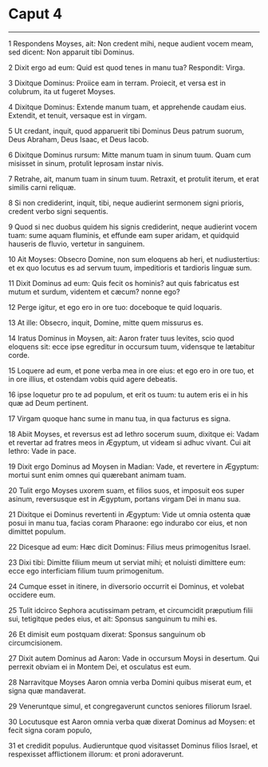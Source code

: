# Caput 4

***

1 Respondens Moyses, ait: Non credent mihi, neque audient vocem meam, sed dicent: Non apparuit tibi Dominus.

2 Dixit ergo ad eum: Quid est quod tenes in manu tua? Respondit: Virga.

3 Dixitque Dominus: Proiice eam in terram. Proiecit, et versa est in colubrum, ita ut fugeret Moyses.

4 Dixitque Dominus: Extende manum tuam, et apprehende caudam eius. Extendit, et tenuit, versaque est in virgam.

5 Ut credant, inquit, quod apparuerit tibi Dominus Deus patrum suorum, Deus Abraham, Deus Isaac, et Deus Iacob.

6 Dixitque Dominus rursum: Mitte manum tuam in sinum tuum. Quam cum misisset in sinum, protulit leprosam instar nivis.

7 Retrahe, ait, manum tuam in sinum tuum. Retraxit, et protulit iterum, et erat similis carni reliquæ.

8 Si non crediderint, inquit, tibi, neque audierint sermonem signi prioris, credent verbo signi sequentis.

9 Quod si nec duobus quidem his signis crediderint, neque audierint vocem tuam: sume aquam fluminis, et effunde eam super aridam, et quidquid hauseris de fluvio, vertetur in sanguinem.

10 Ait Moyses: Obsecro Domine, non sum eloquens ab heri, et nudiustertius: et ex quo locutus es ad servum tuum, impeditioris et tardioris linguæ sum.

11 Dixit Dominus ad eum: Quis fecit os hominis? aut quis fabricatus est mutum et surdum, videntem et cæcum? nonne ego?

12 Perge igitur, et ego ero in ore tuo: doceboque te quid loquaris.

13 At ille: Obsecro, inquit, Domine, mitte quem missurus es.

14 Iratus Dominus in Moysen, ait: Aaron frater tuus levites, scio quod eloquens sit: ecce ipse egreditur in occursum tuum, vidensque te lætabitur corde.

15 Loquere ad eum, et pone verba mea in ore eius: et ego ero in ore tuo, et in ore illius, et ostendam vobis quid agere debeatis.

16 ipse loquetur pro te ad populum, et erit os tuum: tu autem eris ei in his quæ ad Deum pertinent.

17 Virgam quoque hanc sume in manu tua, in qua facturus es signa.

18 Abiit Moyses, et reversus est ad Iethro socerum suum, dixitque ei: Vadam et revertar ad fratres meos in Ægyptum, ut videam si adhuc vivant. Cui ait Iethro: Vade in pace.

19 Dixit ergo Dominus ad Moysen in Madian: Vade, et revertere in Ægyptum: mortui sunt enim omnes qui quærebant animam tuam.

20 Tulit ergo Moyses uxorem suam, et filios suos, et imposuit eos super asinum, reversusque est in Ægyptum, portans virgam Dei in manu sua.

21 Dixitque ei Dominus revertenti in Ægyptum: Vide ut omnia ostenta quæ posui in manu tua, facias coram Pharaone: ego indurabo cor eius, et non dimittet populum.

22 Dicesque ad eum: Hæc dicit Dominus: Filius meus primogenitus Israel.

23 Dixi tibi: Dimitte filium meum ut serviat mihi; et noluisti dimittere eum: ecce ego interficiam filium tuum primogenitum.

24 Cumque esset in itinere, in diversorio occurrit ei Dominus, et volebat occidere eum.

25 Tulit idcirco Sephora acutissimam petram, et circumcidit præputium filii sui, tetigitque pedes eius, et ait: Sponsus sanguinum tu mihi es.

26 Et dimisit eum postquam dixerat: Sponsus sanguinum ob circumcisionem.

27 Dixit autem Dominus ad Aaron: Vade in occursum Moysi in desertum. Qui perrexit obviam ei in Montem Dei, et osculatus est eum.

28 Narravitque Moyses Aaron omnia verba Domini quibus miserat eum, et signa quæ mandaverat.

29 Veneruntque simul, et congregaverunt cunctos seniores filiorum Israel.

30 Locutusque est Aaron omnia verba quæ dixerat Dominus ad Moysen: et fecit signa coram populo,

31 et credidit populus. Audieruntque quod visitasset Dominus filios Israel, et respexisset afflictionem illorum: et proni adoraverunt.

